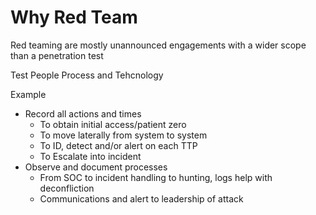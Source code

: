# Why Red Team

Red teaming are mostly unannounced engagements with a wider scope than a penetration test



Test People Process and Tehcnology

Example

* Record all actions and times
  * To obtain initial access/patient zero
  * To move laterally from system to system
  * To ID, detect and/or alert on each TTP
  * To Escalate into incident
* Observe and document processes
  * From SOC to incident handling to hunting, logs help with deconfliction
  * Communications and alert to leadership of attack



